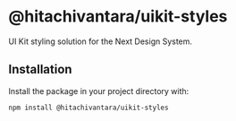 # @hitachivantara/uikit-styles

UI Kit styling solution for the Next Design System.

## Installation

Install the package in your project directory with:

```sh
npm install @hitachivantara/uikit-styles
```

